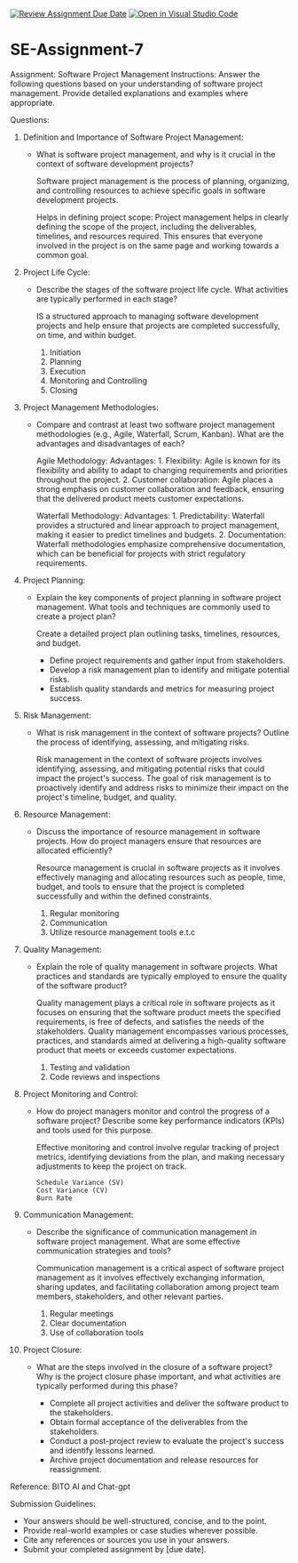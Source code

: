 [![Review Assignment Due Date](https://classroom.github.com/assets/deadline-readme-button-24ddc0f5d75046c5622901739e7c5dd533143b0c8e959d652212380cedb1ea36.svg)](https://classroom.github.com/a/KfkyH0Wl)
[![Open in Visual Studio Code](https://classroom.github.com/assets/open-in-vscode-718a45dd9cf7e7f842a935f5ebbe5719a5e09af4491e668f4dbf3b35d5cca122.svg)](https://classroom.github.com/online_ide?assignment_repo_id=15166385&assignment_repo_type=AssignmentRepo)
# SE-Assignment-7
Assignment: Software Project Management
Instructions:
Answer the following questions based on your understanding of software project management. Provide detailed explanations and examples where appropriate.

 Questions:

1. Definition and Importance of Software Project Management:
   - What is software project management, and why is it crucial in the context of software development projects?

      Software project management is the process of planning, organizing, and controlling resources to achieve specific goals in software development projects.

      Helps in defining project scope: Project management helps in clearly defining the scope of the project, including the deliverables, timelines, and resources required. This ensures that everyone involved in the project is on the same page and working towards a common goal. 

2. Project Life Cycle:
   - Describe the stages of the software project life cycle. What activities are typically performed in each stage?

      IS a structured approach to managing software development projects and help ensure that projects are completed successfully, on time, and within budget.

      1. Initiation
      2. Planning
      3. Execution
      4. Monitoring and Controlling
      5. Closing



3. Project Management Methodologies:
   - Compare and contrast at least two software project management methodologies (e.g., Agile, Waterfall, Scrum, Kanban). What are the advantages and disadvantages of each?

      Agile Methodology: 
         Advantages: 
         1. Flexibility: Agile is known for its flexibility and ability to adapt to changing requirements and priorities throughout the project. 
         2. Customer collaboration: Agile places a strong emphasis on customer collaboration and feedback, ensuring that the delivered product meets customer expectations. 

      Waterfall Methodology: 
         Advantages: 
         1. Predictability: Waterfall provides a structured and linear approach to project management, making it easier to predict timelines and budgets. 
         2. Documentation: Waterfall methodologies emphasize comprehensive documentation, which can be beneficial for projects with strict regulatory requirements. 


4. Project Planning:
   - Explain the key components of project planning in software project management. What tools and techniques are commonly used to create a project plan?

       Create a detailed project plan outlining tasks, timelines, resources, and budget. 
      - Define project requirements and gather input from stakeholders. 
      - Develop a risk management plan to identify and mitigate potential risks. 
      - Establish quality standards and metrics for measuring project success. 


5. Risk Management:
   - What is risk management in the context of software projects? Outline the process of identifying, assessing, and mitigating risks.

      Risk management in the context of software projects involves identifying, assessing, and mitigating potential risks that could impact the project's success. The goal of risk management is to proactively identify and address risks to minimize their impact on the project's timeline, budget, and quality.



6. Resource Management:
   - Discuss the importance of resource management in software projects. How do project managers ensure that resources are allocated efficiently?

      Resource management is crucial in software projects as it involves effectively managing and allocating resources such as people, time, budget, and tools to ensure that the project is completed successfully and within the defined constraints. 

      1. Regular monitoring
      2.  Communication
      3. Utilize resource management tools e.t.c



7. Quality Management:
   - Explain the role of quality management in software projects. What practices and standards are typically employed to ensure the quality of the software product?

      Quality management plays a critical role in software projects as it focuses on ensuring that the software product meets the specified requirements, is free of defects, and satisfies the needs of the stakeholders. Quality management encompasses various processes, practices, and standards aimed at delivering a high-quality software product that meets or exceeds customer expectations. 

      1. Testing and validation
      2. Code reviews and inspections



8. Project Monitoring and Control:
   - How do project managers monitor and control the progress of a software project? Describe some key performance indicators (KPIs) and tools used for this purpose.

       Effective monitoring and control involve regular tracking of project metrics, identifying deviations from the plan, and making necessary adjustments to keep the project on track.

         Schedule Variance (SV)
         Cost Variance (CV)
         Burn Rate


9. Communication Management:
   - Describe the significance of communication management in software project management. What are some effective communication strategies and tools?

      Communication management is a critical aspect of software project management as it involves effectively exchanging information, sharing updates, and facilitating collaboration among project team members, stakeholders, and other relevant parties.

      1. Regular meetings
      2. Clear documentation
      3. Use of collaboration tools




10. Project Closure:
    - What are the steps involved in the closure of a software project? Why is the project closure phase important, and what activities are typically performed during this phase?

      - Complete all project activities and deliver the software product to the stakeholders. 
      - Obtain formal acceptance of the deliverables from the stakeholders. 
      - Conduct a post-project review to evaluate the project's success and identify lessons learned. 
      - Archive project documentation and release resources for reassignment.


Reference: BITO AI and Chat-gpt

Submission Guidelines:
- Your answers should be well-structured, concise, and to the point.
- Provide real-world examples or case studies wherever possible.
- Cite any references or sources you use in your answers.
- Submit your completed assignment by [due date].

